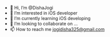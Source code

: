 - 👋 Hi, I’m @DishaJogi
- 👀 I’m interested in iOS developer
- 🌱 I’m currently learning iOS developing
- 💞️ I’m looking to collaborate on ...
- 📫 How to reach me jogidisha325@gmail.com

<!---
DishaJogi/DishaJogi is a ✨ special ✨ repository because its `README.md` (this file) appears on your GitHub profile.
You can click the Preview link to take a look at your changes.
--->
